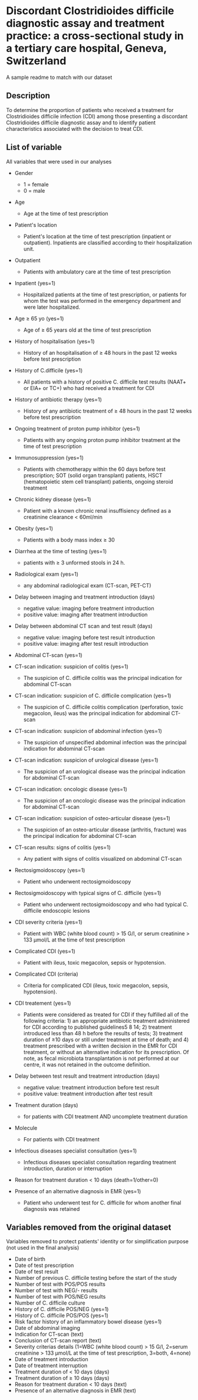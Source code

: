 # Discordant Clostridioides difficile diagnostic assay and treatment practice: a cross-sectional study in a tertiary care hospital, Geneva, Switzerland 
A sample readme to match with our dataset  

## Description
To determine the proportion of patients who received a treatment for Clostridioides difficile infection (CDI) among those presenting a discordant Clostridioides difficile diagnostic assay and to identify patient characteristics associated with the decision to treat CDI. 

## List of variable 
All variables that were used in our analyses

- Gender
  - 1 = female
  - 0 = male 
  
- Age
  - Age at the time of test prescription
  
- Patient's location 
  - Patient's location at the time of test prescription (inpatient or outpatient). Inpatients are classified according to their hospitalization unit. 
  
- Outpatient
  - Patients with ambulatory care at the time of test prescription
  
- Inpatient (yes=1)
  - Hospitalized patients at the time of test prescription, or patients for whom the test was performed in the emergency department and were later hospitalized. 
  
- Age ≥ 65 yo (yes=1)
  - Age of ≥ 65 years old at the time of test prescription
  
- History of hospitalisation (yes=1)
  - History of an hospitalisation of ≥ 48 hours in the past 12 weeks before test prescription 
  
- History of C.difficile (yes=1)
  - All patients with a history of positive  C. difficile test results (NAAT+ or EIA+ or TC+) who had received a treatment for CDI 

- History of antibiotic therapy (yes=1) 
  - History of any antibiotic treatment of ≥ 48 hours in the past 12 weeks before test prescription 
  
- Ongoing treatment of proton pump inhibitor (yes=1)
  - Patients with any ongoing proton pump inhibitor treatment at the time of test prescription 

- Immunosuppression (yes=1)
  - Patients with chemotherapy within the 60 days before test prescription; SOT (solid organ transplant) patients, HSCT (hematopoietic stem cell transplant) patients, ongoing steroid treatment 
  
- Chronic kidney disease (yes=1)
  - Patient with a known chronic renal insuffisiency defined as a creatinine clearance < 60ml/min 
  
- Obesity (yes=1)
  - Patients with a body mass index ≥ 30 
  
- Diarrhea at the time of testing (yes=1)
  - patients with ≥ 3 unformed stools in 24 h. 

- Radiological exam (yes=1)
  - any abdominal radiological exam (CT-scan, PET-CT)
  
- Delay between imaging and treatment introduction (days)
  - negative value: imaging before treatment introduction
  - positive value: imaging after treatment introduction 
  
- Delay between abdominal CT scan and test result (days)
  - negative value: imaging before test result introduction
  - positive value: imaging after test result introduction
  
- Abdominal CT-scan (yes=1)

- CT-scan indication: suspicion of colitis (yes=1)
  - The suspicion of C. difficile colitis was the principal indication for abdominal CT-scan
  
- CT-scan indication: suspicion of C. difficile complication (yes=1)
  - The suspicion of C. difficile colitis complication (perforation, toxic megacolon, ileus) was the principal indication for abdominal CT-scan
  
- CT-scan indication: suspicion of abdominal infection (yes=1)
  - The suspicion of unspecified abdominal infection was the principal indication for abdominal CT-scan
  
- CT-scan indication: suspicion of urological disease (yes=1)
  - The suspicion of an urological disease was the principal indication for abdominal CT-scan
  
- CT-scan indication: oncologic disease (yes=1)
  - The suspicion of an oncologic disease was the principal indication for abdominal CT-scan
  
- CT-scan indication: suspicion of osteo-articular disease (yes=1)
  - The suspicion of an osteo-articular disease (arthritis, fracture) was the principal indication for abdominal CT-scan
  
- CT-scan results: signs of colitis (yes=1)
  - Any patient with signs of colitis visualized on abdominal CT-scan
  
- Rectosigmoidoscopy (yes=1)
  - Patient who underwent rectosigmoidoscopy 
  
- Rectosigmoidoscopy with typical signs of C. difficile (yes=1)
  - Patient who underwent rectosigmoidoscopy and who had typical C. difficile endoscopic lesions
  
- CDI severity criteria (yes=1)
  - Patient with WBC (white blood count) > 15 G/l, or serum creatinine > 133 µmol/L at the time of test prescription
  
- Complicated CDI (yes=1)
  - Patient with ileus, toxic megacolon, sepsis or hypotension.
  
- Complicated CDI (criteria)
  - Criteria for complicated CDI (ileus, toxic megacolon, sepsis, hypotension).
  
- CDI treatement (yes=1) 
  - Patients were considered as treated for CDI if they fulfilled all of the following criteria: 1) an appropriate antibiotic treatment administered for CDI according to published guidelines5 8 14; 2) treatment introduced less than 48 h before the results of tests; 3) treatment duration of  ≥10 days or still under treatment at time of death; and 4) treatment prescribed with a written decision in the EMR for CDI treatment, or without an alternative indication for its prescription. Of note, as fecal microbiota transplantation is not performed at our centre, it was not retained in the outcome definition.

- Delay between test result and treatment introduction (days)
  - negative value: treatment introduction before test result 
  - positive value: treatment introduction after test result
  
- Treatment duration (days)
  - for patients with CDI treatment AND uncomplete treatment duration   
 
- Molecule
  - For patients with CDI treatment
  
- Infectious diseases specialist consultation (yes=1)
  - Infectious diseases specialist consultation regarding treatment introduction, duration or interruption
  
- Reason for treatment duration < 10 days (death=1/other=0)
  
- Presence of an alternative diagnosis in EMR (yes=1) 
  - Patient who underwent test for C. difficile for whom another final diagnosis was retained 


## Variables removed from the original dataset 
Variables removed to protect patients' identity or for simplification purpose (not used in the final analysis)

- Date of birth
- Date of test prescription
- Date of test result
- Number of previous C. difficile testing before the start of the study
- Number of test with POS/POS results
- Number of test with NEG/- results
- Number of test with POS/NEG results
- Number of C. difficile culture 
- History of C. difficile POS/NEG (yes=1)
- History of C. difficile POS/POS (yes=1)
- Risk factor history of an inflammatory bowel disease (yes=1)
- Date of abdominal imaging
- Indication for CT-scan (text)
- Conclusion of CT-scan report (text)
- Severity criterias details (1=WBC (white blood count) > 15 G/l, 2=serum creatinine > 133 µmol/L at the time of test prescription, 3=both, 4=none)
- Date of treatment introduction
- Date of treatment interruption  
- Treatment duration of < 10 days (days)
- Treatment duration of ≥ 10 days (days)
- Reason for treatment duration < 10 days (text)
- Presence of an alternative diagnosis in EMR (text) 
